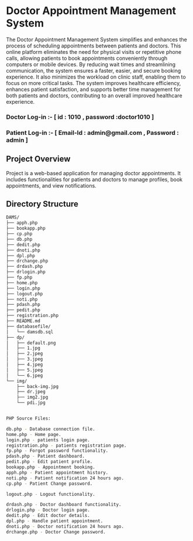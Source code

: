 # Doctor Appointment Management System
 
The Doctor Appointment Management System simplifies and enhances the process of scheduling appointments between patients and doctors. This online platform eliminates the need for physical visits or repetitive phone calls, allowing patients to book appointments conveniently through computers or mobile devices. By reducing wait times and streamlining communication, the system ensures a faster, easier, and secure booking experience. It also minimizes the workload on clinic staff, enabling them to focus on more critical tasks. The system improves healthcare efficiency, enhances patient satisfaction, and supports better time management for both patients and doctors, contributing to an overall improved healthcare experience.
<h3>Doctor Log-in :- [ id : 1010 , password :doctor1010 ]</h3>
<h3>Patient Log-in :- [ Email-Id : admin@gmail.com , Password : admin ]</h3>


## Project Overview

Project is a web-based application for managing doctor appointments. It includes functionalities for patients and doctors to manage profiles, book appointments, and view notifications.

## Directory Structure

```bash
DAMS/
├── apph.php
├── bookapp.php
├── cp.php
├── db.php
├── dedit.php
├── dnoti.php
├── dpl.php
├── drchange.php
├── drdash.php
├── drlogin.php
├── fp.php
├── home.php
├── login.php
├── logout.php
├── noti.php
├── pdash.php
├── pedit.php
├── registration.php
├── README.md
├── databasefile/
│   └── damsdb.sql
├── dp/
│   ├── default.png
│   ├── 1.jpg
│   ├── 2.jpeg
│   ├── 3.jpeg
│   ├── 4.jpeg
│   ├── 5.jpeg
│   └── 6.jpeg
└── img/
    ├── back-img.jpg
    ├── dr.jpeg
    ├── img2.jpg
    └── pdi.jpg


PHP Source Files:

db.php - Database connection file.
home.php - Home page.
login.php - patients login page.
registration.php - patients registration page.
fp.php - Forgot password functionality.
pdash.php - Patient dashboard.
pedit.php - Edit patient profile.
bookapp.php - Appointment booking.
apph.php - Patient appointment history.
noti.php - Patient notification 24 hours ago.
cp.php - Patient Change password.

logout.php - Logout functionality.

drdash.php - Doctor dashboard functionality.
drlogin.php - Doctor login page.
dedit.php - Edit doctor details.
dpl.php - Handle patient appointment.
dnoti.php - Doctor notification 24 hours ago.
drchange.php - Doctor Change password.

